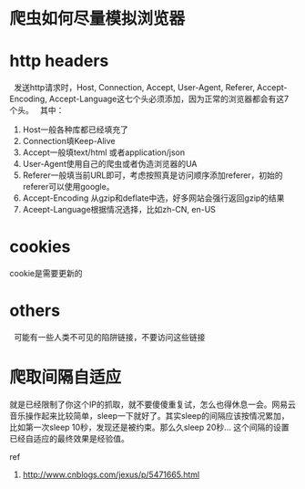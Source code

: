 # 爬虫如何尽量模拟浏览器

<!--
ID: 47099883-de77-4f78-af3c-3c3672252a90
Status: publish
Date: 2017-08-14T22:21:00
Modified: 2020-05-16T11:49:00
wp_id: 465
-->

# http headers
 
发送http请求时，Host, Connection, Accept, User-Agent, Referer, Accept-Encoding, Accept-Language这七个头必须添加，因为正常的浏览器都会有这7个头。
 
其中：

1. Host一般各种库都已经填充了
2. Connection填Keep-Alive
3. Accept一般填text/html 或者application/json
4. User-Agent使用自己的爬虫或者伪造浏览器的UA
5. Referer一般填当前URL即可，考虑按照真是访问顺序添加referer，初始的referer可以使用google。
6. Accept-Encoding 从gzip和deflate中选，好多网站会强行返回gzip的结果
7. Aceept-Language根据情况选择，比如zh-CN, en-US

# cookies

cookie是需要更新的
 
# others
 
可能有一些人类不可见的陷阱链接，不要访问这些链接


# 爬取间隔自适应

就是已经限制了你这个IP的抓取，就不要傻傻重复试，怎么也得休息一会。网易云音乐操作起来比较简单，sleep一下就好了。其实sleep的间隔应该按情况累加，比如第一次sleep 10秒，发现还是被约束。那么久sleep 20秒... 这个间隔的设置已经自适应的最终效果是经验值。

ref

1. http://www.cnblogs.com/jexus/p/5471665.html